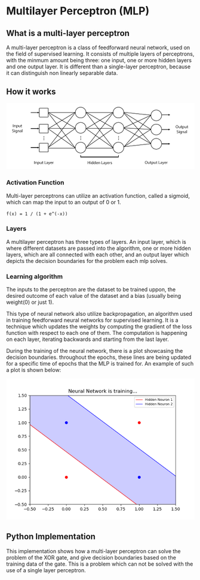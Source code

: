 # Multilayer Perceptron (MLP)

## What is a multi-layer perceptron

A multi-layer perceptron is a class of feedforward neural network, used on the field of supervised learning. It consists of multiple layers of perceptrons, with the minmum amount being three: one input, one or more hidden layers and one output layer. It is different than a single-layer perceptron, because it can distinguish non linearly separable data.

## How it works

![perceptron](/images/mlp.png)

### Activation Function

Multi-layer perceptrons can utilize an activation function, called a sigmoid, which can map the input to an output of 0 or 1.

```Math
f(x) = 1 / (1 + e^(-x))
```

### Layers

A multilayer perceptron has three types of layers. An input layer, which is where different datasets are passed into the algorithm, one or more hidden layers, which are all connected with each other, and an output layer which depicts the decision boundaries for the problem each mlp solves.

### Learning algorithm

The inputs to the perceptron are the dataset to be trained uppon, the desired outcome of each value of the dataset and a bias (usually being weight(0) or just 1).

This type of neural network also utilize backpropagation, an algorithm used in training feedforward neural networks for supervised learning. It is a technique which updates the weights by computing the gradient of the loss function with respect to each one of them. The computation is happening on each layer, iterating backwards and starting from the last layer.

During the training of the neural network, there is a plot showcasing the decision boundaries. throughout the epochs, these lines are being updated for a specific time of epochs that the MLP is trained for. An example of such a plot is shown below:

![perceptron_plot](/images/mlp_training.png)

## Python Implementation

This implementation shows how a multi-layer perceptron can solve the problem of the XOR gate, and give decision boundaries based on the training data of the gate. This is a problem which can not be solved with the use of a single layer perceptron.

